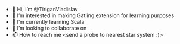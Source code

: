 - 👋 Hi, I’m @TiriganVladislav
- 👀 I’m interested in making Gatling extension for learning purposes
- 🌱 I’m currently learning Scala
- 💞️ I’m looking to collaborate on <void>
- 📫 How to reach me <send a probe to nearest star system :)>

<!---
TiriganVladislav/TiriganVladislav is a ✨ special ✨ repository because its `README.md` (this file) appears on your GitHub profile.
You can click the Preview link to take a look at your changes.
--->
